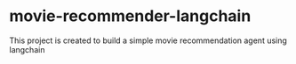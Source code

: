 # movie-recommender-langchain
This project is created to build a simple movie recommendation agent using langchain
